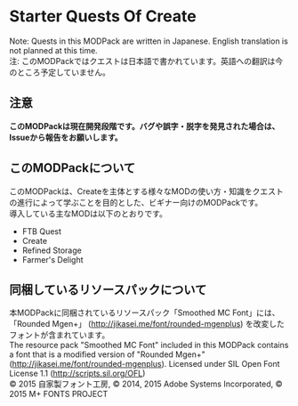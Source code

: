 # Starter Quests Of Create

Note: Quests in this MODPack are written in Japanese. English translation is not planned at this time.  
注: このMODPackではクエストは日本語で書かれています。英語への翻訳は今のところ予定していません。  


## 注意

**このMODPackは現在開発段階です。バグや誤字・脱字を発見された場合は、Issueから報告をお願いします。**  


## このMODPackについて

このMODPackは、Createを主体とする様々なMODの使い方・知識をクエストの進行によって学ぶことを目的とした、ビギナー向けのMODPackです。  
導入している主なMODは以下のとおりです。  
- FTB Quest
- Create
- Refined Storage
- Farmer's Delight


## 同梱しているリソースパックについて

本MODPackに同梱されているリソースパック「Smoothed MC Font」には、「Rounded Mgen+」 (http://jikasei.me/font/rounded-mgenplus) を改変したフォントが含まれています。  
The resource pack "Smoothed MC Font" included in this MODPack contains a font that is a modified version of "Rounded Mgen+" (http://jikasei.me/font/rounded-mgenplus).
Licensed under SIL Open Font License 1.1 (http://scripts.sil.org/OFL)  
© 2015 自家製フォント工房, © 2014, 2015 Adobe Systems Incorporated, © 2015 M+ FONTS PROJECT  
